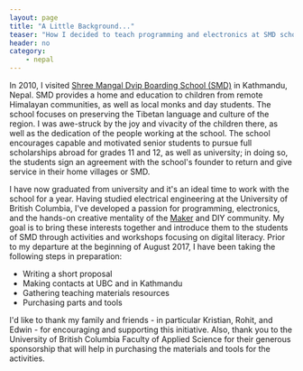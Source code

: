 ```yaml
---
layout: page
title: "A Little Background..."
teaser: "How I decided to teach programming and electronics at SMD school in Kathmandu."
header: no
category:
    - nepal
---
```


In 2010, I visited [Shree Mangal Dvip Boarding School (SMD)][1] in Kathmandu, Nepal. SMD provides a home and education to children from remote Himalayan communities, as well as local monks and day students. The school focuses on preserving the Tibetan language and culture of the region. I was awe-struck by the joy and vivacity of the children there, as well as the dedication of the people working at the school. The school encourages capable and motivated senior students to pursue full scholarships abroad for grades 11 and 12, as well as university; in doing so, the students sign an agreement with the school's founder to return and give service in their home villages or SMD.

I have now graduated from university and it's an ideal time to work with the school for a year. Having studied electrical engineering at the University of British Columbia, I've developed a passion for programming, electronics, and the hands-on creative mentality of the [Maker][2] and DIY community. My goal is to bring these interests together and introduce them to the students of SMD through activities and workshops focusing on digital literacy. Prior to my departure at the beginning of August 2017, I have been taking the following steps in preparation:

*	Writing a short proposal
*	Making contacts at UBC and in Kathmandu
*	Gathering teaching materials resources
*	Purchasing parts and tools

I'd like to thank my family and friends - in particular Kristian, Rohit, and Edwin - for encouraging and supporting this initiative. Also, thank you to the University of British Columbia Faculty of Applied Science for their generous sponsorship that will help in purchasing the materials and tools for the activities.

[1]: https://www.himalayanchildren.org/
[2]: https://en.wikipedia.org/wiki/Maker_culture